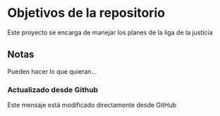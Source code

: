 # Objetivos de la repositorio

Este proyecto se encarga de manejar los planes de la liga de la justicia


## Notas
Pueden hacer lo que quieran...

### Actualizado desde Github 
Este mensaje está modificado directamente desde GitHub

